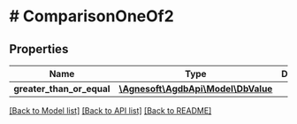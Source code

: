 # # ComparisonOneOf2

## Properties

Name | Type | Description | Notes
------------ | ------------- | ------------- | -------------
**greater_than_or_equal** | [**\Agnesoft\AgdbApi\Model\DbValue**](DbValue.md) |  |

[[Back to Model list]](../../README.md#models) [[Back to API list]](../../README.md#endpoints) [[Back to README]](../../README.md)
